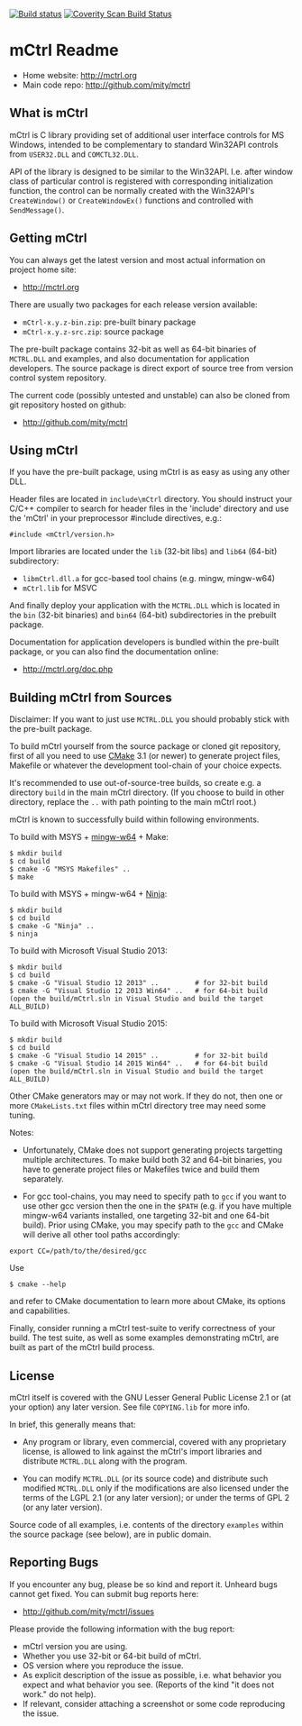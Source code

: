 [![Build status](https://ci.appveyor.com/api/projects/status/d3ypc0ot57u47itw/branch/master?svg=true)](https://ci.appveyor.com/project/mity/mctrl/branch/master)
[![Coverity Scan Build Status](https://scan.coverity.com/projects/mctrl/badge.svg?flat=1)](https://scan.coverity.com/projects/mctrl)

# mCtrl Readme

* Home website: http://mctrl.org
* Main code repo: http://github.com/mity/mctrl


## What is mCtrl

mCtrl is C library providing set of additional user interface controls for
MS Windows, intended to be complementary to standard Win32API controls from
`USER32.DLL` and `COMCTL32.DLL`.

API of the library is designed to be similar to the Win32API. I.e. after window
class of particular control is registered with corresponding initialization
function, the control can be normally created with the Win32API's `CreateWindow()`
or `CreateWindowEx()` functions and controlled with `SendMessage()`.


## Getting mCtrl

You can always get the latest version and most actual information on project
home site:

* http://mctrl.org

There are usually two packages for each release version available:

* `mCtrl-x.y.z-bin.zip`: pre-built binary package
* `mCtrl-x.y.z-src.zip`: source package

The pre-built package contains 32-bit as well as 64-bit binaries of `MCTRL.DLL`
and examples, and also documentation for application developers. The source
package is direct export of source tree from version control system repository.

The current code (possibly untested and unstable) can also be cloned from git
repository hosted on github:

* http://github.com/mity/mctrl


## Using mCtrl

If you have the pre-built package, using mCtrl is as easy as using any other
DLL.

Header files are located in `include\mCtrl` directory. You should instruct
your C/C++ compiler to search for header files in the 'include' directory and
use the 'mCtrl' in your preprocessor #include directives, e.g.:

```
#include <mCtrl/version.h>
```

Import libraries are located under the `lib` (32-bit libs) and `lib64` (64-bit)
subdirectory:

* `libmCtrl.dll.a` for gcc-based tool chains (e.g. mingw, mingw-w64)
* `mCtrl.lib` for MSVC

And finally deploy your application with the `MCTRL.DLL` which is located
in the `bin` (32-bit binaries) and `bin64` (64-bit) subdirectories in
the prebuilt package.

Documentation for application developers is bundled within the pre-built
package, or you can also find the documentation online:

* http://mctrl.org/doc.php


## Building mCtrl from Sources

Disclaimer: If you want to just use `MCTRL.DLL` you should probably stick with
the pre-built package.

To build mCtrl yourself from the source package or cloned git repository, first
of all you need to use [CMake](http://www.cmake.org) 3.1 (or newer) to generate
project files, Makefile or whatever the development tool-chain of your choice
expects.

It's recommended to use out-of-source-tree builds, so create e.g. a directory
`build` in the main mCtrl directory. (If you choose to build in other
directory, replace the `..` with path pointing to the main mCtrl root.)

mCtrl is known to successfully build within following environments.

To build with MSYS + [mingw-w64](http://mingw-w64.org) + Make:
```
$ mkdir build
$ cd build
$ cmake -G "MSYS Makefiles" ..
$ make
```

To build with MSYS + mingw-w64 + [Ninja](http://martine.github.io/ninja):
```
$ mkdir build
$ cd build
$ cmake -G "Ninja" ..
$ ninja
```

To build with Microsoft Visual Studio 2013:
```
$ mkdir build
$ cd build
$ cmake -G "Visual Studio 12 2013" ..         # for 32-bit build
$ cmake -G "Visual Studio 12 2013 Win64" ..   # for 64-bit build
(open the build/mCtrl.sln in Visual Studio and build the target ALL_BUILD)
```

To build with Microsoft Visual Studio 2015:
```
$ mkdir build
$ cd build
$ cmake -G "Visual Studio 14 2015" ..         # for 32-bit build
$ cmake -G "Visual Studio 14 2015 Win64" ..   # for 64-bit build
(open the build/mCtrl.sln in Visual Studio and build the target ALL_BUILD)
```

Other CMake generators may or may not work. If they do not, then one or more
`CMakeLists.txt` files within mCtrl directory tree may need some tuning.

Notes:

* Unfortunately, CMake does not support generating projects targetting multiple
  architectures. To make build both 32 and 64-bit binaries, you have to
  generate project files or Makefiles twice and build them separately.

* For gcc tool-chains, you may need to specify path to `gcc` if you want to
  use other gcc version then the one in the `$PATH` (e.g. if you have multiple
  mingw-w64 variants installed, one targeting 32-bit and one 64-bit build).
  Prior using CMake, you may specify path to the `gcc` and CMake will derive
  all other tool paths accordingly:
```
export CC=/path/to/the/desired/gcc
```

Use
```
$ cmake --help
```
and refer to CMake documentation to learn more about CMake, its options and
capabilities.

Finally, consider running a mCtrl test-suite to verify correctness of your
build. The test suite, as well as some examples demonstrating mCtrl, are built
as part of the mCtrl build process.


## License

mCtrl itself is covered with the GNU Lesser General Public License 2.1 or
(at your option) any later version. See file `COPYING.lib` for more info.

In brief, this generally means that:

* Any program or library, even commercial, covered with any proprietary
  license, is allowed to link against the mCtrl's import libraries and
  distribute `MCTRL.DLL` along with the program.

* You can modify `MCTRL.DLL` (or its source code) and distribute such modified
  `MCTRL.DLL` only if the modifications are also licensed under the terms of
  the LGPL 2.1 (or any later version); or under the terms of GPL 2 (or any
  later version).

Source code of all examples, i.e. contents of the directory `examples` within
the source package (see below), are in public domain.


## Reporting Bugs

If you encounter any bug, please be so kind and report it. Unheard bugs cannot
get fixed. You can submit bug reports here:

* http://github.com/mity/mctrl/issues

Please provide the following information with the bug report:

* mCtrl version you are using.
* Whether you use 32-bit or 64-bit build of mCtrl.
* OS version where you reproduce the issue.
* As explicit description of the issue as possible, i.e. what behavior
  you expect and what behavior you see.
  (Reports of the kind "it does not work." do not help).
* If relevant, consider attaching a screenshot or some code reproducing
  the issue.
